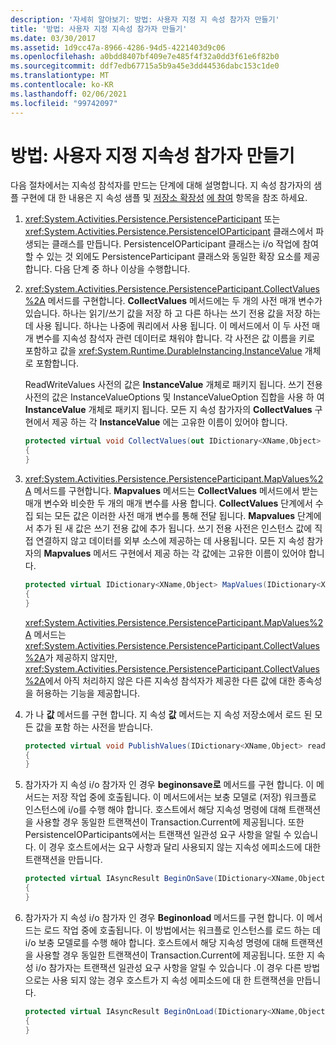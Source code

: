 ```yaml
---
description: '자세히 알아보기: 방법: 사용자 지정 지 속성 참가자 만들기'
title: '방법: 사용자 지정 지속성 참가자 만들기'
ms.date: 03/30/2017
ms.assetid: 1d9cc47a-8966-4286-94d5-4221403d9c06
ms.openlocfilehash: a0bdd8407bf409e7e485f4f32a0dd3f61e6f82b0
ms.sourcegitcommit: ddf7edb67715a5b9a45e3dd44536dabc153c1de0
ms.translationtype: MT
ms.contentlocale: ko-KR
ms.lasthandoff: 02/06/2021
ms.locfileid: "99742097"
---
```

# <a name="how-to-create-a-custom-persistence-participant"></a>방법: 사용자 지정 지속성 참가자 만들기

다음 절차에서는 지속성 참석자를 만드는 단계에 대해 설명합니다. 지 속성 참가자의 샘플 구현에 대 한 내용은 지 속성 샘플 및 [저장소 확장성](store-extensibility.md) [에 참여](/previous-versions/dotnet/netframework-4.0/dd699769(v=vs.100)) 항목을 참조 하세요.  
  
1. <xref:System.Activities.Persistence.PersistenceParticipant> 또는 <xref:System.Activities.Persistence.PersistenceIOParticipant> 클래스에서 파생되는 클래스를 만듭니다. PersistenceIOParticipant 클래스는 i/o 작업에 참여할 수 있는 것 외에도 PersistenceParticipant 클래스와 동일한 확장 요소를 제공 합니다. 다음 단계 중 하나 이상을 수행합니다.  
  
2. <xref:System.Activities.Persistence.PersistenceParticipant.CollectValues%2A> 메서드를 구현합니다. **CollectValues** 메서드에는 두 개의 사전 매개 변수가 있습니다. 하나는 읽기/쓰기 값을 저장 하 고 다른 하나는 쓰기 전용 값을 저장 하는 데 사용 됩니다. 하나는 나중에 쿼리에서 사용 됩니다. 이 메서드에서 이 두 사전 매개 변수를 지속성 참석자 관련 데이터로 채워야 합니다. 각 사전은 값 이름을 키로 포함하고 값을 <xref:System.Runtime.DurableInstancing.InstanceValue> 개체로 포함합니다.  
  
    ReadWriteValues 사전의 값은 **InstanceValue** 개체로 패키지 됩니다. 쓰기 전용 사전의 값은 InstanceValueOptions 및 InstanceValueOption 집합을 사용 하 여 **InstanceValue** 개체로 패키지 됩니다. 모든 지 속성 참가자의 **CollectValues** 구현에서 제공 하는 각 **InstanceValue** 에는 고유한 이름이 있어야 합니다.
  
    ```csharp  
    protected virtual void CollectValues(out IDictionary<XName,Object> readWriteValues, out IDictionary<XName,Object> writeOnlyValues)
    {
    }
    ```  
  
3. <xref:System.Activities.Persistence.PersistenceParticipant.MapValues%2A> 메서드를 구현합니다. **Mapvalues** 메서드는 **CollectValues** 메서드에서 받는 매개 변수와 비슷한 두 개의 매개 변수를 사용 합니다. **CollectValues** 단계에서 수집 되는 모든 값은 이러한 사전 매개 변수를 통해 전달 됩니다. **Mapvalues** 단계에서 추가 된 새 값은 쓰기 전용 값에 추가 됩니다.  쓰기 전용 사전은 인스턴스 값에 직접 연결하지 않고 데이터를 외부 소스에 제공하는 데 사용됩니다. 모든 지 속성 참가자의 **Mapvalues** 메서드 구현에서 제공 하는 각 값에는 고유한 이름이 있어야 합니다.  
  
    ```csharp  
    protected virtual IDictionary<XName,Object> MapValues(IDictionary<XName,Object> readWriteValues,IDictionary<XName,Object> writeOnlyValues)
    {
    }
    ```  
  
     <xref:System.Activities.Persistence.PersistenceParticipant.MapValues%2A> 메서드는 <xref:System.Activities.Persistence.PersistenceParticipant.CollectValues%2A>가 제공하지 않지만, <xref:System.Activities.Persistence.PersistenceParticipant.CollectValues%2A>에서 아직 처리하지 않은 다른 지속성 참석자가 제공한 다른 값에 대한 종속성을 허용하는 기능을 제공합니다.  
  
4. 가 나 **값** 메서드를 구현 합니다. 지 속성 **값** 메서드는 지 속성 저장소에서 로드 된 모든 값을 포함 하는 사전을 받습니다.  
  
    ```csharp  
    protected virtual void PublishValues(IDictionary<XName,Object> readWriteValues)
    {
    }
    ```  
  
5. 참가자가 지 속성 i/o 참가자 인 경우 **beginonsave로** 메서드를 구현 합니다. 이 메서드는 저장 작업 중에 호출됩니다. 이 메서드에서는 보충 모델로 (저장) 워크플로 인스턴스에 i/o를 수행 해야 합니다.  호스트에서 해당 지속성 명령에 대해 트랜잭션을 사용할 경우 동일한 트랜잭션이 Transaction.Current에 제공됩니다.  또한 PersistenceIOParticipants에서는 트랜잭션 일관성 요구 사항을 알릴 수 있습니다. 이 경우 호스트에서는 요구 사항과 달리 사용되지 않는 지속성 에피소드에 대한 트랜잭션을 만듭니다.  
  
    ```csharp  
    protected virtual IAsyncResult BeginOnSave(IDictionary<XName,Object> readWriteValues, IDictionary<XName,Object> writeOnlyValues, TimeSpan timeout, AsyncCallback callback, Object state)
    {
    }
    ```  
  
6. 참가자가 지 속성 i/o 참가자 인 경우 **Beginonload** 메서드를 구현 합니다. 이 메서드는 로드 작업 중에 호출됩니다. 이 방법에서는 워크플로 인스턴스를 로드 하는 데 i/o 보충 모델로를 수행 해야 합니다. 호스트에서 해당 지속성 명령에 대해 트랜잭션을 사용할 경우 동일한 트랜잭션이 Transaction.Current에 제공됩니다. 또한 지 속성 i/o 참가자는 트랜잭션 일관성 요구 사항을 알릴 수 있습니다 .이 경우 다른 방법으로는 사용 되지 않는 경우 호스트가 지 속성 에피소드에 대 한 트랜잭션을 만듭니다.  
  
    ```csharp  
    protected virtual IAsyncResult BeginOnLoad(IDictionary<XName,Object> readWriteValues, TimeSpan timeout, AsyncCallback callback, Object state)
    {
    }
    ```
